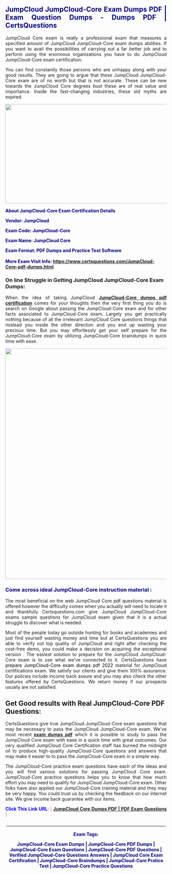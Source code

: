 <h2 style="text-align: justify;"><span style="color: #000080;">JumpCloud JumpCloud-Core Exam Dumps PDF | Exam Question Dumps - Dumps PDF | CertsQuestions</span></h2>
<p style="text-align: justify;">JumpCloud Core exam is really a professional exam that measures a specified amount of JumpCloud  JumpCloud-Core exam dumps abilities. If you want to avail the possibilities of carrying out a far better job and to perform using the enormous organizations you have to do JumpCloud JumpCloud-Core exam certification.</p>
<p style="text-align: justify;">You can find constantly those persons who are unhappy along with your good results. They are going to argue that these JumpCloud  JumpCloud-Core exam are of no worth but that is not accurate. These can be new towards the JumpCloud Core degrees bust these are of real value and importance. Inside the fast-changing industries, these old myths are expired.</p>
<p><img style="display: block; margin-left: auto; margin-right: auto;" src="https://i.imgur.com/eaP4ae9.png" width="840" height="310" /></p>
<p><span style="color: #000080;"><strong>About JumpCloud-Core Exam Certification Details</strong></span></p>
<p><span style="color: #000080;"><strong>Vendor: JumpCloud<br /></strong></span></p>
<p><span style="color: #000080;"><strong>Exam Code: JumpCloud-Core</strong></span></p>
<p><span style="color: #000080;"><strong>Exam Name: JumpCloud Core</strong></span></p>
<p><span style="color: #000080;"><strong>Exam Format: PDF Dumps and Practice Test Software<br /><br />More Exam Visit Info: <span style="color: #ff6600;"><a href="https://www.certsquestions.com/JumpCloud-Core-pdf-dumps.html">https://www.certsquestions.com/JumpCloud-Core-pdf-dumps.html</a></span></strong></span></p>
<h3>On line Struggle in Getting JumpCloud JumpCloud-Core Exam Dumps:</h3>
<p style="text-align: justify;">When the idea of taking JumpCloud <a href="https://www.certsquestions.com/JumpCloud-Core-pdf-dumps.html"><strong> JumpCloud-Core dumps pdf certification</strong></a> comes for your thoughts then the very first thing you do is search on Google about passing the JumpCloud-Core exam and for other facts associated to JumpCloud-Core exam. Largely you get practically nothing because of all the irrelevant JumpCloud Core questions things that mislead you inside the other direction and you end up wasting your precious time. But you may effortlessly get your self prepare for the JumpCloud-Core exam by utilizing JumpCloud-Core braindumps in quick time with ease.</p>
<p><a href="https://www.certsquestions.com/JumpCloud-Core-pdf-dumps.html"><img style="display: block; margin-left: auto; margin-right: auto;" src="https://i.imgur.com/pxhoKQ2.png" width="720" /></a></p>
<h3><span style="color: #000080;">Come across ideal  JumpCloud-Core instruction material :</span></h3>
<p style="text-align: justify;">The most beneficial on the web JumpCloud Core pdf questions material is offered however the difficulty comes when you actually will need to locate it and thankfully Certsquestions.com give JumpCloud JumpCloud-Core exams sample questions for JumpCloud  exam given that it is a actual struggle to discover what is needed.</p>
<p style="text-align: justify;">Most of the people today go outside hunting for books and academies and just find yourself wasting money and time but at CertsQuestions you are able to verify out top quality of JumpCloud  and right after checking the cost-free demo, you could make a decision on acquiring the exceptional version . The easiest solution to prepare for the JumpCloud JumpCloud-Core exam is to use what we've connected to it. CertsQuestions have <span style="color: #000000;">prepare JumpCloud-Core exam dumps pdf 2022</span> material for JumpCloud certifications exam. We satisfy our clients and give them 100% assurance. Our policies include income back assure and you may also check the other features offered by CertsQuestions. We return money if our prospects usually are not satisfied.</p>
<h2>Get Good results with Real JumpCloud-Core PDF Questions:</h2>
<p style="text-align: justify;">CertsQuestions give true JumpCloud JumpCloud-Core exam questions that may be necessary to pass the JumpCloud  JumpCloud-Core exam. We've most recent<strong>&nbsp;<a href="https://www.certsquestions.com/">exam dumps pdf</a></strong>&nbsp;which it is possible to study to pass the JumpCloud Core exam with ease in a quick time with great outcomes. Our very qualified JumpCloud Core Certification staff has burned the midnight oil to produce high-quality JumpCloud-Core questions and answers that may make it easier to to pass the JumpCloud-Core exam in a simple way.</p>
<p style="text-align: justify;">The JumpCloud-Core practice exam questions have each of the ideas and you will find various solutions for passing JumpCloud Core exam. JumpCloud-Core practice questions helps you to know that how much effort you may need to qualify for JumpCloud  JumpCloud-Core exam. Other folks have also applied our JumpCloud-Core training material and they may be very happy. You could trust us by checking the feedback on our internet site. We give income back guarantee with our items.</p>
<p style="text-align: justify;"><span style="color: #0000ff;"><strong>Click This Link URL</strong>:</span> <span style="color: #ff6600;">[ <strong><a href="https://www.certsquestions.com/jumpcloud-core-certification-certification.html">JumpCloud Core Dumps PDF | PDF Exam Questions</a></strong> ]</span></p>
<p style="text-align: center;">______________________________________________________________________________</p>
<p style="text-align: center;"><span style="color: #000080;"><strong>Exam Tags:</strong></span></p>
<p style="text-align: center;"><span style="color: #000080;"><strong>JumpCloud-Core Exam Dumps | JumpCloud-Core PDF Dumps | JumpCloud-Core Exam Questions | JumpCloud-Core PDF Questions | Verified JumpCloud-Core Questions Answers | JumpCloud Core Exam Certification | JumpCloud-Core Braindumps | JumpCloud-Core Pratice Test | JumpCloud-Core Practice Questions</strong></span></p>
